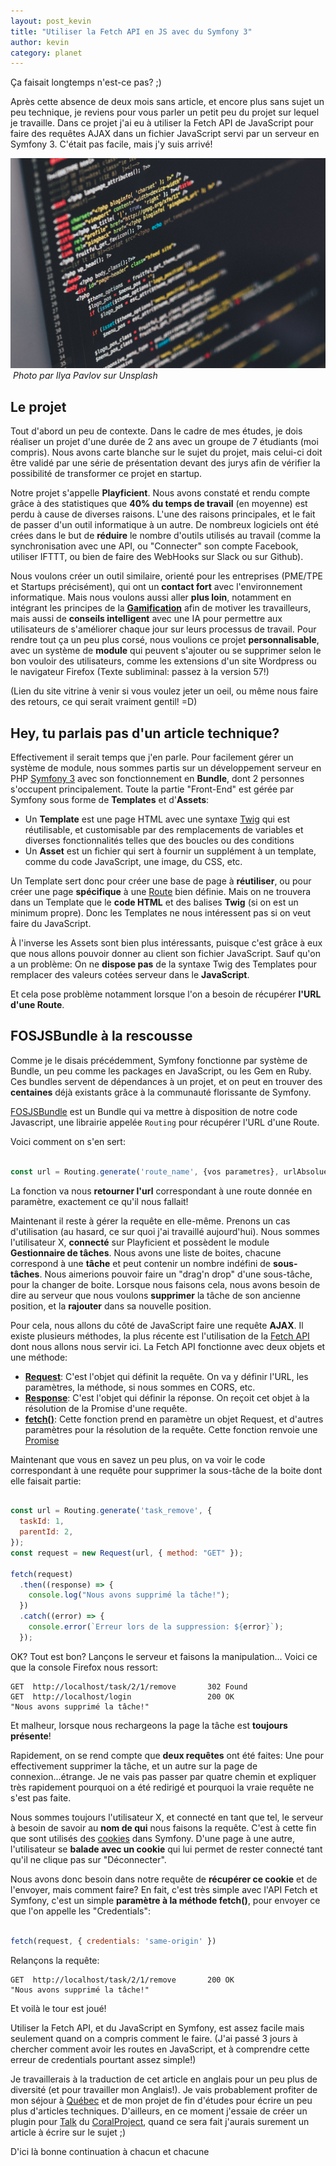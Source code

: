 ```yaml
---
layout: post_kevin
title: "Utiliser la Fetch API en JS avec du Symfony 3"
author: kevin
category: planet
---
```



Ça faisait longtemps n'est-ce pas? ;)

Après cette absence de deux mois sans article, et encore plus sans sujet un peu technique, je reviens pour vous parler un petit peu du projet sur lequel je travaille. Dans ce projet j'ai eu à utiliser la Fetch API de JavaScript pour faire des requêtes AJAX dans un fichier JavaScript servi par un serveur en Symfony 3. C'était pas facile, mais j'y suis arrivé!

<!--break-->

[<img class="cover" src="/images/header_articles/ilya-pavlov-87438.jpg" />](https://unsplash.com/photos/OqtafYT5kTw)
![]()
_Photo par Ilya Pavlov sur Unsplash_

## Le projet

Tout d'abord un peu de contexte. Dans le cadre de mes études, je dois réaliser un projet d'une durée de 2 ans avec un groupe de 7 étudiants (moi compris). Nous avons carte blanche sur le sujet du projet, mais celui-ci doit être validé par une série de présentation devant des jurys afin de vérifier la possibilité de transformer ce projet en startup.

Notre projet s'appelle __Playficient__. Nous avons constaté et rendu compte grâce à des statistiques que __40% du temps de travail__ (en moyenne) est perdu à cause de diverses raisons. L'une des raisons principales, et le fait de passer d'un outil informatique à un autre. De nombreux logiciels ont été crées dans le but de __réduire__ le nombre d'outils utilisés au travail (comme la synchronisation avec une API, ou "Connecter" son compte Facebook, utiliser IFTTT, ou bien de faire des WebHooks sur Slack ou sur Github).

Nous voulons créer un outil similaire, orienté pour les entreprises (PME/TPE et Startups précisément), qui ont un __contact fort__ avec l'environnement informatique. Mais nous voulons aussi aller __plus loin__, notamment en intégrant les principes de la [__Gamification__](https://en.wikipedia.org/wiki/Gamification) afin de motiver les travailleurs, mais aussi de __conseils intelligent__ avec une IA pour permettre aux utilisateurs de s'améliorer chaque jour sur leurs processus de travail. Pour rendre tout ça un peu plus corsé, nous voulions ce projet __personnalisable__, avec un système de __module__ qui peuvent s'ajouter ou se supprimer selon le bon vouloir des utilisateurs, comme les extensions d'un site Wordpress ou le navigateur Firefox (Texte subliminal: passez à la version 57!)

(Lien du site vitrine à venir si vous voulez jeter un oeil, ou même nous faire des retours, ce qui serait vraiment gentil! =D)

## Hey, tu parlais pas d'un article technique?

Effectivement il serait temps que j'en parle. Pour facilement gérer un système de module, nous sommes partis sur un développement serveur en PHP [Symfony 3](http://symfony.com/) avec son fonctionnement en __Bundle__, dont 2 personnes s'occupent principalement. Toute la partie "Front-End" est gérée par Symfony sous forme de __Templates__ et d'__Assets__:

* Un __Template__ est une page HTML avec une syntaxe [Twig](https://twig.symfony.com/) qui est réutilisable, et customisable par des remplacements de variables et diverses fonctionnalités telles que des boucles ou des conditions
* Un __Asset__ est un fichier qui sert à fournir un supplément à un template, comme du code JavaScript, une image, du CSS, etc.

Un Template sert donc pour créer une base de page à __réutiliser__, ou pour créer une page __spécifique__ à une [Route](https://symfony.com/doc/current/routing.html) bien définie. Mais on ne trouvera dans un Template que le __code HTML__ et des balises __Twig__ (si on est un minimum propre). Donc les Templates ne nous intéressent pas si on veut faire du JavaScript.

À l'inverse les Assets sont bien plus intéressants, puisque c'est grâce à eux que nous allons pouvoir donner au client son fichier JavaScript. Sauf qu'on a un problème: On ne __dispose pas__ de la syntaxe Twig des Templates pour remplacer des valeurs cotées serveur dans le __JavaScript__.

Et cela pose problème notamment lorsque l'on a besoin de récupérer __l'URL d'une Route__.

## FOSJSBundle à la rescousse

Comme je le disais précédemment, Symfony fonctionne par système de Bundle, un peu comme les packages en JavaScript, ou les Gem en Ruby. Ces bundles servent de dépendances à un projet, et on peut en trouver des __centaines__ déjà existants grâce à la communauté florissante de Symfony.

[FOSJSBundle](https://symfony.com/doc/master/bundles/FOSJsRoutingBundle/index.html) est un Bundle qui va mettre à disposition de notre code Javascript, une librairie appelée <code class='javascript'>Routing</code> pour récupérer l'URL d'une Route.

Voici comment on s'en sert:

```javascript

const url = Routing.generate('route_name', {vos parametres}, urlAbsolueBool);

```

La fonction va nous __retourner l'url__ correspondant à une route donnée en paramètre, exactement ce qu'il nous fallait!

Maintenant il reste à gérer la requête en elle-même. Prenons un cas d'utilisation (au hasard, ce sur quoi j'ai travaillé aujourd'hui). Nous sommes l'utilisateur X, __connecté__ sur Playficient et possèdent le module __Gestionnaire de tâches__. Nous avons une liste de boites, chacune correspond à une __tâche__ et peut contenir un nombre indéfini de __sous-tâches__. Nous aimerions pouvoir faire un "drag'n drop" d'une sous-tâche, pour la changer de boite. Lorsque nous faisons cela, nous avons besoin de dire au serveur que nous voulons __supprimer__ la tâche de son ancienne position, et la __rajouter__ dans sa nouvelle position.

Pour cela, nous allons du côté de JavaScript faire une requête __AJAX__. Il existe plusieurs méthodes, la plus récente est l'utilisation de la [Fetch API](https://developer.mozilla.org/fr/docs/Web/API/Fetch_API/Using_Fetch) dont nous allons nous servir ici. La Fetch API fonctionne avec deux objets et une méthode:

* [__Request__](https://developer.mozilla.org/fr/docs/Web/API/Request): C'est l'objet qui définit la requête. On va y définir l'URL, les paramètres, la méthode, si nous sommes en CORS, etc.
* [__Response__](https://developer.mozilla.org/fr/docs/Web/API/Response): C'est l'objet qui définir la réponse. On reçoit cet objet à la résolution de la Promise d'une requête.
* [__fetch()__](https://developer.mozilla.org/fr/docs/Web/API/GlobalFetch/fetch): Cette fonction prend en paramètre un objet Request, et d'autres paramètres pour la résolution de la requête. Cette fonction renvoie une [Promise](https://developer.mozilla.org/fr/docs/Web/JavaScript/Reference/Objets_globaux/Promise)

Maintenant que vous en savez un peu plus, on va voir le code correspondant à une requête pour supprimer la sous-tâche de la boite dont elle faisait partie:

```javascript

const url = Routing.generate('task_remove', {
  taskId: 1,
  parentId: 2,
});
const request = new Request(url, { method: "GET" });

fetch(request)
  .then((response) => {
    console.log("Nous avons supprimé la tâche!");
  })
  .catch((error) => {
    console.error(`Erreur lors de la suppression: ${error}`);
  });

```


OK? Tout est bon? Lançons le serveur et faisons la manipulation... Voici ce que la console Firefox nous ressort:

```
GET  http://localhost/task/2/1/remove       302 Found
GET  http://localhost/login                 200 OK
"Nous avons supprimé la tâche!"

```

Et malheur, lorsque nous rechargeons la page la tâche est __toujours présente__! 

Rapidement, on se rend compte que __deux requêtes__ ont été faites: Une pour effectivement supprimer la tâche, et un autre sur la page de connexion...étrange. Je ne vais pas passer par quatre chemin et expliquer très rapidement pourquoi on a été redirigé et pourquoi la vraie requête ne s'est pas faite.

Nous sommes toujours l'utilisateur X, et connecté en tant que tel, le serveur à besoin de savoir au __nom de qui__ nous faisons la requête. C'est à cette fin que sont utilisés des [cookies](https://en.wikipedia.org/wiki/HTTP_cookie) dans Symfony. D'une page à une autre, l'utilisateur se __balade avec un cookie__ qui lui permet de rester connecté tant qu'il ne clique pas sur "Déconnecter".

Nous avons donc besoin dans notre requête de __récupérer ce cookie__ et de l'envoyer, mais comment faire? En fait, c'est très simple avec l'API Fetch et Symfony, c'est un simple __paramètre à la méthode fetch()__, pour envoyer ce que l'on appelle les "Credentials":

```javascript

fetch(request, { credentials: 'same-origin' })

```


Relançons la requête:

```
GET  http://localhost/task/2/1/remove       200 OK
"Nous avons supprimé la tâche!"
```

Et voilà le tour est joué!

Utiliser la Fetch API, et du JavaScript en Symfony, est assez facile mais seulement quand on a compris comment le faire. (J'ai passé 3 jours à chercher comment avoir les routes en JavaScript, et à comprendre cette erreur de credentials pourtant assez simple!)

Je travaillerais à la traduction de cet article en anglais pour un peu plus de diversité (et pour travailler mon Anglais!). Je vais probablement profiter de mon séjour à [Québec](https://www.flickr.com/photos/159186107@N06/) et de mon projet de fin d'études pour écrire un peu plus d'articles techniques. D'ailleurs, en ce moment j'essaie de créer un plugin pour [Talk](https://coralproject.net/products/talk.html) du [CoralProject](https://coralproject.net/), quand ce sera fait j'aurais surement un article à écrire sur le sujet ;)

D'ici là bonne continuation à chacun et chacune
